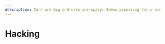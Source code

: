 ```yaml
---
description: Cars are big and cars are scary. Seems promising for a nice research project.
---
```


# Hacking

